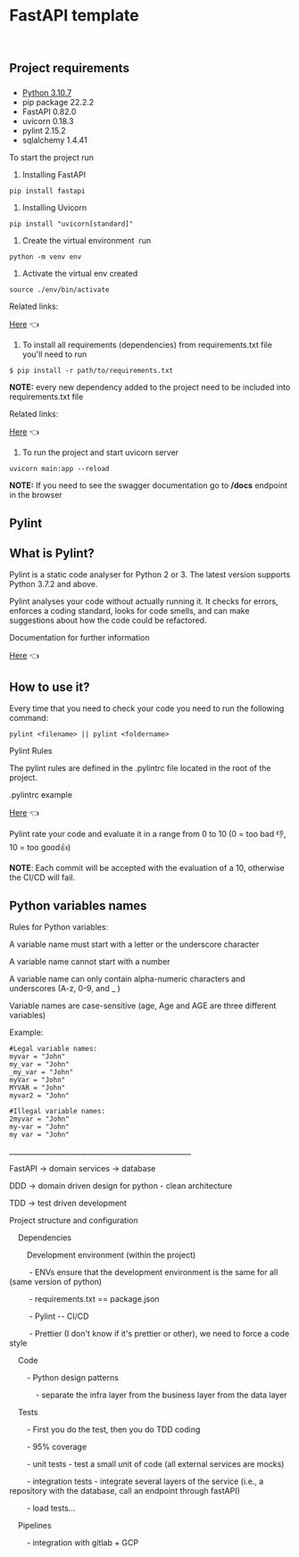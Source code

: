 # FastAPI template

 

## Project requirements

### 

- [Python 3.10.7](https://www.python.org/downloads/release/python-3107/)
- pip package 22.2.2
- FastAPI 0.82.0
- uvicorn 0.18.3
- pylint 2.15.2
- sqlalchemy 1.4.41

To start the project run 

1. Installing FastAPI

```
pip install fastapi
```

1. Installing Uvicorn

```
pip install "uvicorn[standard]"
```

1. Create the virtual environment  run 

```
python -m venv env
```

1. Activate the virtual env created

```
source ./env/bin/activate
```

Related links:

[Here](https://fastapi.tiangolo.com/contributing/#developing) 👈

1. To install all requirements \(dependencies\) from requirements.txt file you'll need to run 

```
$ pip install -r path/to/requirements.txt
```

**NOTE:** every new dependency added to the project need to be included into requirements.txt file

Related links:

[Here](https://note.nkmk.me/en/python-pip-install-requirements/) 👈

1. To run the project and start uvicorn server

```
uvicorn main:app --reload
```

**NOTE:** If you need to see the swagger documentation go to **/docs** endpoint in the browser

## Pylint 

## What is Pylint?

Pylint is a static code analyser for Python 2 or 3. The latest version supports Python 3.7.2 and above.

Pylint analyses your code without actually running it. It checks for errors, enforces a coding standard, looks for code smells, and can make suggestions about how the code could be refactored.

Documentation for further information

[Here](https://pylint.pycqa.org/en/latest/) 👈

## How to use it?

Every time that you need to check your code you need to run the following command:

```
pylint <filename> || pylint <foldername>
```

Pylint Rules

The pylint rules are defined in the .pylintrc file located in the root of the project.

.pylintrc example

[Here](https://www.codeac.io/documentation/pylint-configuration.html) 👈

Pylint rate your code and evaluate it in a range from 0 to 10 \(0 = too bad 👎, 10 = too good👍\)

**NOTE**: Each commit will be accepted with the evaluation of a 10, otherwise the CI/CD will fail.

## Python variables names

Rules for Python variables:

A variable name must start with a letter or the underscore character

A variable name cannot start with a number

A variable name can only contain alpha\-numeric characters and underscores \(A\-z, 0\-9, and \_ \)

Variable names are case\-sensitive \(age, Age and AGE are three different variables\)

Example: 

```
#Legal variable names:
myvar = "John"
my_var = "John"
_my_var = "John"
myVar = "John"
MYVAR = "John"
myvar2 = "John"

#Illegal variable names:
2myvar = "John"
my-var = "John"
my var = "John"
```

\_\_\_\_\_\_\_\_\_\_\_\_\_\_\_\_\_\_\_\_\_\_\_\_\_\_\_\_\_\_\_\_\_\_\_\_\_\_\_\_\_\_\_\_\_\_\_\_\_\_\_

FastAPI \-\> domain services \-\> database

DDD \-\> domain driven design for python \- clean architecture

TDD \-\> test driven development

Project structure and configuration

    Dependencies

        Development environment \(within the project\)

         \- ENVs ensure that the development environment is the same for all \(same version of python\)

         \- requirements.txt == package.json

         \- Pylint \-\- CI/CD

         \- Prettier \(I don't know if it's prettier or other\), we need to force a code style

    Code

        \- Python design patterns

            \- separate the infra layer from the business layer from the data layer

    Tests

        \- First you do the test, then you do TDD coding

        \- 95% coverage

        \- unit tests \- test a small unit of code \(all external services are mocks\)

        \- integration tests \- integrate several layers of the service \(i.e., a repository with the database, call an endpoint through fastAPI\)

        \- load tests...

    Pipelines

        \- integration with gitlab \+ GCP

